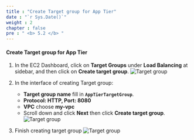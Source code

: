 ```yaml
---
title : "Create Target group for App Tier"
date : "`r Sys.Date()`"
weight : 2
chapter : false
pre : " <b> 5.2 </b> "
---
```


#### Create Target group for App Tier
1. In the EC2 Dashboard, click on **Target Groups** under **Load Balancing** at sidebar, and then click on **Create target group**.
![Target group](/images/5-2/01.png?width=50pc)

2. In the interface of creating Target group:
    - **Target group name** fill in **`AppTierTargetGroup`**.
    - **Protocol: HTTP, Port: 8080**
    - **VPC** choose **my-vpc**
    - Scroll down and click **Next** then click **Create target group**.
![Target group](/images/5-2/02.png?width=50pc)

3. Finish creating target group
![Target group](/images/5-2/03.png?width=50pc)
